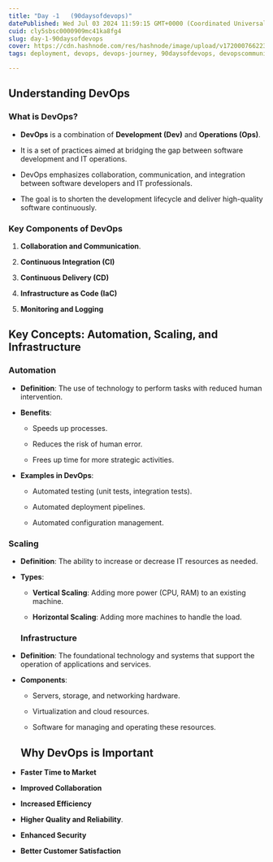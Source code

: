 ```yaml
---
title: "Day -1   (90daysofdevops)"
datePublished: Wed Jul 03 2024 11:59:15 GMT+0000 (Coordinated Universal Time)
cuid: cly5sbsc0000909mc41ka8fg4
slug: day-1-90daysofdevops
cover: https://cdn.hashnode.com/res/hashnode/image/upload/v1720007662236/8338ab94-86d4-4fac-9526-656b9724e678.jpeg
tags: deployment, devops, devops-journey, 90daysofdevops, devopscommunity

---
```


## Understanding DevOps

### What is DevOps?

* **DevOps** is a combination of **Development (Dev)** and **Operations (Ops)**.
    
* It is a set of practices aimed at bridging the gap between software development and IT operations.
    
* DevOps emphasizes collaboration, communication, and integration between software developers and IT professionals.
    
* The goal is to shorten the development lifecycle and deliver high-quality software continuously.
    

### Key Components of DevOps

1. **Collaboration and Communication**.
    
2. **Continuous Integration (CI)**
    
3. **Continuous Delivery (CD)**
    
4. **Infrastructure as Code (IaC)**
    
5. **Monitoring and Logging**
    

## Key Concepts: Automation, Scaling, and Infrastructure

### Automation

* **Definition**: The use of technology to perform tasks with reduced human intervention.
    
* **Benefits**:
    
    * Speeds up processes.
        
    * Reduces the risk of human error.
        
    * Frees up time for more strategic activities.
        
* **Examples in DevOps**:
    
    * Automated testing (unit tests, integration tests).
        
    * Automated deployment pipelines.
        
    * Automated configuration management.
        

### Scaling

* **Definition**: The ability to increase or decrease IT resources as needed.
    
* **Types**:
    
    * **Vertical Scaling**: Adding more power (CPU, RAM) to an existing machine.
        
    * **Horizontal Scaling**: Adding more machines to handle the load.
        
    
    ### Infrastructure
    
* **Definition**: The foundational technology and systems that support the operation of applications and services.
    
* **Components**:
    
    * Servers, storage, and networking hardware.
        
    * Virtualization and cloud resources.
        
    * Software for managing and operating these resources.
        
    
    ## Why DevOps is Important
    
* **Faster Time to Market**
    
* **Improved Collaboration**
    
* **Increased Efficiency**
    
* **Higher Quality and Reliability**.
    
* **Enhanced Security**
    
* **Better Customer Satisfaction**